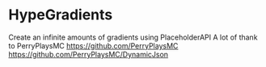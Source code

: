 # HypeGradients
Create an infinite amounts of gradients using PlaceholderAPI
A lot of thank to PerryPlaysMC https://github.com/PerryPlaysMC
https://github.com/PerryPlaysMC/DynamicJson
